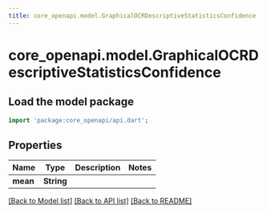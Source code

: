 ```yaml
---
title: core_openapi.model.GraphicalOCRDescriptiveStatisticsConfidence | Dart SDK
---
```


# core_openapi.model.GraphicalOCRDescriptiveStatisticsConfidence

## Load the model package
```dart
import 'package:core_openapi/api.dart';
```

## Properties
Name | Type | Description | Notes
------------ | ------------- | ------------- | -------------
**mean** | **String** |  | 

[[Back to Model list]](../README.md#documentation-for-models) [[Back to API list]](../README.md#documentation-for-api-endpoints) [[Back to README]](../README.md)


